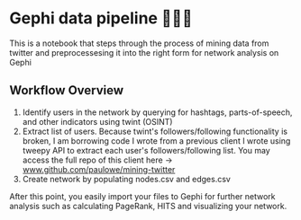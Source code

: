 # Gephi data pipeline 👷🏽‍♂️
This is a notebook that steps through the process of mining data from twitter and preprocessesing it into the right form for network analysis on Gephi

## Workflow Overview
1. Identify users in the network by querying for hashtags, parts-of-speech, and other indicators using twint (OSINT)
2. Extract list of users. Because twint's followers/following functionality is broken, I am borrowing code I wrote from a previous client I wrote using tweepy API to extract each user's followers/following list. You may access the full repo of this client here -> www.github.com/paulowe/mining-twitter
3. Create network by populating nodes.csv and edges.csv

After this point, you easily import your files to Gephi for further network analysis such as calculating PageRank, HITS and visualizing your network.

